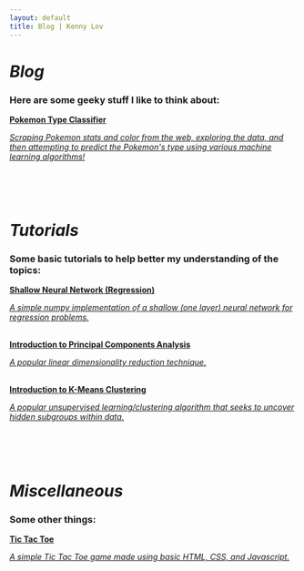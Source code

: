 ```yaml
---
layout: default
title: Blog | Kenny Lov
---
```


<style> 
nav ul li:nth-child(2) a{
  position:relative;

background:var(--main-bg-color);
color:var(--main-accent-color);
border-radius:5px;
 font-size:1.15em;
padding-top:5px;
padding-bottom:5px;
padding-left:5px;
padding-right:5px;
}

}

</style>

<link rel="stylesheet" type="text/css" href="/css/projects_index.css">

# *Blog*
### Here are some geeky stuff I like to think about:

<div>
<a href = "/projects/pokemon_classifier"> 
 <div class = "item-card" id = "pokemon"> 
  <b>Pokemon Type Classifier</b>
  <p><i>Scraping Pokemon stats and color from the web, exploring the data, and then attempting to predict the Pokemon's type using various machine learning algorithms!</i>
  </p>
 </div> 
 </a>
<br>
<br>
<br>

</div>

# *Tutorials*
### Some basic tutorials to help better my understanding of the topics:

<div>
<a href = "/projects/shallow_net"> 
 <div class = "item-card" id = "shallow_net"> 
  <b>Shallow Neural Network (Regression)</b>
  <p><i>A simple numpy implementation of a shallow (one layer) neural network for regression problems. </i>
  </p>
 </div> 
</a>

<br>


<div>
<a href = "/projects/pca"> 
 <div class = "item-card" id = 'pca'> 
  <b>Introduction to Principal Components Analysis</b>
  <p><i>A popular linear dimensionality reduction technique.</i>
  </p>
 </div> 
</a>

<br>

<div>
<a href = "/projects/kmeans_intro"> 
 <div class = "item-card" id = 'kmeans'> 
  <b>Introduction to K-Means Clustering</b>
  <p><i>A popular unsupervised learning/clustering algorithm that seeks to uncover hidden subgroups within data.</i>
  </p>
 </div> 
</a>


<br>
<br>
<br>


<h1> <em>Miscellaneous</em></h1>
<h3>Some other things:</h3>
<div>
<a href = "/projects/tictactoe/tictactoe.html"> 
 <div class = "item-card" id = 'tictactoe'> 
  <b>Tic Tac Toe</b>
  <p><i>A simple Tic Tac Toe game made using basic HTML, CSS, and Javascript.</i></p>
 </div> 
</a>
<br>

</div>


<!---
<div>
<a href = "/projects/#"> 
 <div class = "item-card" id = 'pca'> 
  <b>Introduction to Principal Component Analysis (PCA)</b>
  <p><i></i>
  </p>
 </div> 
 
 </a>
<br>

<br>

</div>

<script>
$("#pca").click(function(){
    alert("Work in progress...");
});
</script>

-->